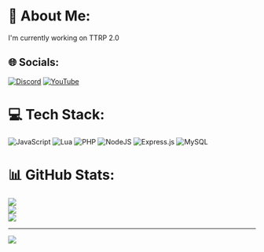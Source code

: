# 💫 About Me:
I'm currently working on TTRP 2.0


## 🌐 Socials:
[![Discord](https://img.shields.io/badge/Discord-%237289DA.svg?logo=discord&logoColor=white)](https://discord.gg/tiny-town) [![YouTube](https://img.shields.io/badge/YouTube-%23FF0000.svg?logo=YouTube&logoColor=white)]([https://youtube.com/@UCyoQAQFJOVkwkgHZRpFweMA](https://www.youtube.com/@TheFirstZiggy)) 

# 💻 Tech Stack:
![JavaScript](https://img.shields.io/badge/javascript-%23323330.svg?style=for-the-badge&logo=javascript&logoColor=%23F7DF1E) ![Lua](https://img.shields.io/badge/lua-%232C2D72.svg?style=for-the-badge&logo=lua&logoColor=white) ![PHP](https://img.shields.io/badge/php-%23777BB4.svg?style=for-the-badge&logo=php&logoColor=white) ![NodeJS](https://img.shields.io/badge/node.js-6DA55F?style=for-the-badge&logo=node.js&logoColor=white) ![Express.js](https://img.shields.io/badge/express.js-%23404d59.svg?style=for-the-badge&logo=express&logoColor=%2361DAFB) ![MySQL](https://img.shields.io/badge/mysql-%2300f.svg?style=for-the-badge&logo=mysql&logoColor=white)
# 📊 GitHub Stats:
![](https://github-readme-stats.vercel.app/api?username=Zigs-Pavlov&theme=dark&hide_border=false&include_all_commits=false&count_private=false)<br/>
![](https://github-readme-streak-stats.herokuapp.com/?user=Zigs-Pavlov&theme=dark&hide_border=false)<br/>
![](https://github-readme-stats.vercel.app/api/top-langs/?username=Zigs-Pavlov&theme=dark&hide_border=false&include_all_commits=false&count_private=false&layout=compact)

---
[![](https://visitcount.itsvg.in/api?id=Zigs-Pavlov&icon=0&color=0)](https://visitcount.itsvg.in)

<!-- Proudly created with GPRM ( https://gprm.itsvg.in ) -->

